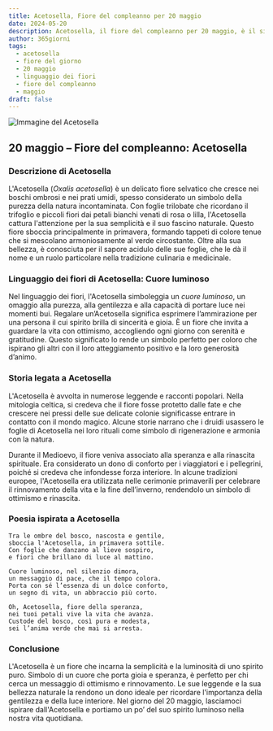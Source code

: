 ```yaml
---
title: Acetosella, Fiore del compleanno per 20 maggio
date: 2024-05-20
description: Acetosella, il fiore del compleanno per 20 maggio, è il simbolo di Cuore luminoso. Scopri il suo significato unico, le storie affascinanti e la poesia che celebra la sua bellezza.
author: 365giorni
tags:
  - acetosella
  - fiore del giorno
  - 20 maggio
  - linguaggio dei fiori
  - fiore del compleanno
  - maggio
draft: false
---
```


![Immagine del Acetosella](https://cdn.pixabay.com/photo/2015/08/25/09/31/oxalis-corniculata-906419_1280.jpg)

## 20 maggio – Fiore del compleanno: Acetosella

### Descrizione di Acetosella

L'Acetosella (_Oxalis acetosella_) è un delicato fiore selvatico che cresce nei boschi ombrosi e nei prati umidi, spesso considerato un simbolo della purezza della natura incontaminata. Con foglie trilobate che ricordano il trifoglio e piccoli fiori dai petali bianchi venati di rosa o lilla, l'Acetosella cattura l'attenzione per la sua semplicità e il suo fascino naturale. Questo fiore sboccia principalmente in primavera, formando tappeti di colore tenue che si mescolano armoniosamente al verde circostante. Oltre alla sua bellezza, è conosciuta per il sapore acidulo delle sue foglie, che le dà il nome e un ruolo particolare nella tradizione culinaria e medicinale.

### Linguaggio dei fiori di Acetosella: Cuore luminoso

Nel linguaggio dei fiori, l'Acetosella simboleggia un _cuore luminoso_, un omaggio alla purezza, alla gentilezza e alla capacità di portare luce nei momenti bui. Regalare un’Acetosella significa esprimere l’ammirazione per una persona il cui spirito brilla di sincerità e gioia. È un fiore che invita a guardare la vita con ottimismo, accogliendo ogni giorno con serenità e gratitudine. Questo significato lo rende un simbolo perfetto per coloro che ispirano gli altri con il loro atteggiamento positivo e la loro generosità d’animo.

### Storia legata a Acetosella

L'Acetosella è avvolta in numerose leggende e racconti popolari. Nella mitologia celtica, si credeva che il fiore fosse protetto dalle fate e che crescere nei pressi delle sue delicate colonie significasse entrare in contatto con il mondo magico. Alcune storie narrano che i druidi usassero le foglie di Acetosella nei loro rituali come simbolo di rigenerazione e armonia con la natura.

Durante il Medioevo, il fiore veniva associato alla speranza e alla rinascita spirituale. Era considerato un dono di conforto per i viaggiatori e i pellegrini, poiché si credeva che infondesse forza interiore. In alcune tradizioni europee, l'Acetosella era utilizzata nelle cerimonie primaverili per celebrare il rinnovamento della vita e la fine dell’inverno, rendendolo un simbolo di ottimismo e rinascita.

### Poesia ispirata a Acetosella

```
Tra le ombre del bosco, nascosta e gentile,  
sboccia l'Acetosella, in primavera sottile.  
Con foglie che danzano al lieve sospiro,  
e fiori che brillano di luce al mattino.  

Cuore luminoso, nel silenzio dimora,  
un messaggio di pace, che il tempo colora.  
Porta con sé l’essenza di un dolce conforto,  
un segno di vita, un abbraccio più corto.  

Oh, Acetosella, fiore della speranza,  
nei tuoi petali vive la vita che avanza.  
Custode del bosco, così pura e modesta,  
sei l’anima verde che mai si arresta.  
```

### Conclusione

L'Acetosella è un fiore che incarna la semplicità e la luminosità di uno spirito puro. Simbolo di un cuore che porta gioia e speranza, è perfetto per chi cerca un messaggio di ottimismo e rinnovamento. Le sue leggende e la sua bellezza naturale la rendono un dono ideale per ricordare l'importanza della gentilezza e della luce interiore. Nel giorno del 20 maggio, lasciamoci ispirare dall'Acetosella e portiamo un po’ del suo spirito luminoso nella nostra vita quotidiana.